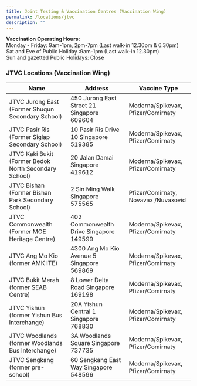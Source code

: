 ```yaml
---
title: Joint Testing & Vaccination Centres (Vaccination Wing)
permalink: /locations/jtvc
description: ""
---
```

**Vaccination Operating Hours:**<br>
Monday - Friday: 9am-1pm, 2pm-7pm (Last walk-in 12.30pm & 6.30pm)<br>
Sat and Eve of Public Holiday :9am-1pm (Last walk-in 12.30pm)<br>
Sun and gazetted Public Holidays: Close<br>

### **JTVC Locations (Vaccination Wing)**
<table>
  <thead>
    <tr>
      <th>Name</th>
      <th>Address</th>
			<th>Vaccine Type</th>
    </tr>
  </thead>
  <tbody>	
    <tr>
      <td>JTVC Jurong East (Former Shuqun Secondary School)
 </td>
      <td>450 Jurong East Street 21 Singapore 609604</td>
			<td>Moderna/Spikevax, Pfizer/Comirnaty</td>
    </tr>
    <tr>
      <td>JTVC Pasir Ris (Former Siglap Secondary School)</td>
      <td>10 Pasir Ris Drive 10 Singapore 519385</td>
			<td>Moderna/Spikevax, Pfizer/Comirnaty</td>
    </tr>
    <tr>
      <td>JTVC Kaki Bukit (Former Bedok North Secondary
School)</td>
      <td>20 Jalan Damai Singapore 419612</td>
			<td>Moderna/Spikevax, Pfizer/Comirnaty</td>
    </tr>
    <tr>
      <td>JTVC Bishan (Former Bishan Park Secondary School)</td>
      <td>2 Sin Ming Walk Singapore 575565</td>
			<td>Pfizer/Comirnaty, Novavax /Nuvaxovid</td>
    </tr>	
    <tr>
      <td>JTVC Commonwealth (Former MOE Heritage Centre)</td>
      <td>402 Commonwealth Drive Singapore 149599</td>
			<td>Moderna/Spikevax, Pfizer/Comirnaty</td>
    </tr>
		<tr>
      <td>JTVC Ang Mo Kio (former AMK ITE)</td>
      <td>4300 Ang Mo Kio Avenue 5 Singapore 569869</td>
			<td>Moderna/Spikevax, Pfizer/Comirnaty</td>
    </tr>
		<tr>
      <td>JTVC Bukit Merah (former SEAB Centre)</td>
      <td>8 Lower Delta Road Singapore 169198</td>
			<td>Moderna/Spikevax, Pfizer/Comirnaty</td>
    </tr>
		<tr>
      <td>JTVC Yishun (former Yishun Bus Interchange)</td>
      <td>20A Yishun Central 1 Singapore 768830</td>
			<td>Moderna/Spikevax, Pfizer/Comirnaty</td>
    </tr>
		<tr>
      <td>JTVC Woodlands (former Woodlands Bus Interchange)</td>
      <td>3A Woodlands Square Singapore 737735</td>
			<td>Moderna/Spikevax, Pfizer/Comirnaty</td>
    </tr>
		<tr>
      <td>JTVC Sengkang (former pre-school)</td>
      <td>60 Sengkang East Way Singapore 548596</td>
			<td>Moderna/Spikevax, Pfizer/Comirnaty</td>
    </tr>
	</tbody>
</table>